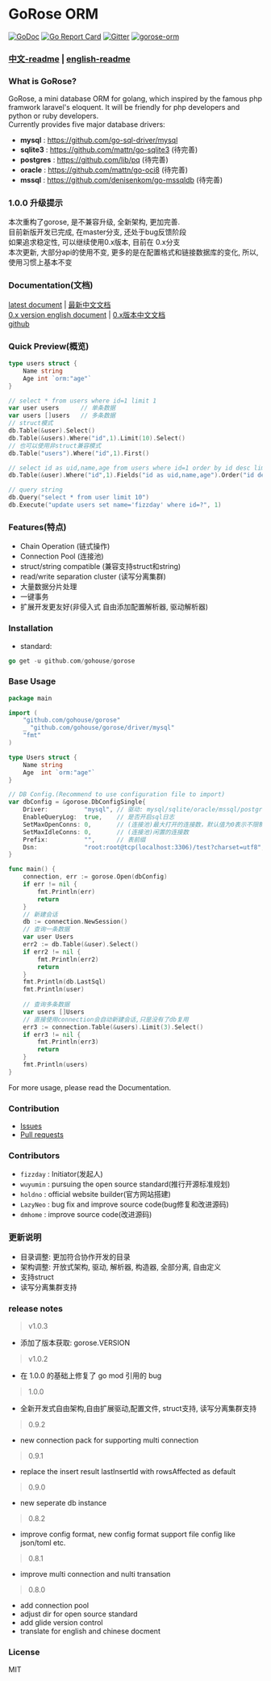# GoRose ORM

[![GoDoc](https://godoc.org/github.com/gohouse/gorose?status.svg)](https://godoc.org/github.com/gohouse/gorose)
[![Go Report Card](https://goreportcard.com/badge/github.com/gohouse/gorose)](https://goreportcard.com/report/github.com/gohouse/gorose)
[![Gitter](https://badges.gitter.im/gohouse/gorose.svg)](https://gitter.im/gorose/wechat)
<a target="_blank" href="https://jq.qq.com/?_wv=1027&k=5JJOG9E">
<img border="0" src="http://pub.idqqimg.com/wpa/images/group.png" alt="gorose-orm" title="gorose-orm"></a>

### [中文-readme](https://github.com/gohouse/gorose/blob/master/README_zh-cn.md) | [english-readme](https://github.com/gohouse/gorose/blob/master/README.md)

### What is GoRose?

GoRose, a mini database ORM for golang, which inspired by the famous php framwork laravel's eloquent. It will be friendly for php developers and python or ruby developers.  
Currently provides five major database drivers:   
- **mysql** : <https://github.com/go-sql-driver/mysql>  
- **sqlite3** : <https://github.com/mattn/go-sqlite3> (待完善)  
- **postgres** : <https://github.com/lib/pq> (待完善)  
- **oracle** : <https://github.com/mattn/go-oci8> (待完善)  
- **mssql** : <https://github.com/denisenkom/go-mssqldb> (待完善)  

### 1.0.0 升级提示
本次重构了gorose, 是不兼容升级, 全新架构, 更加完善.  
目前新版开发已完成, 在master分支, 还处于bug反馈阶段  
如果追求稳定性, 可以继续使用0.x版本, 目前在 0.x分支  
本次更新, 大部分api的使用不变, 更多的是在配置格式和链接数据库的变化, 所以, 使用习惯上基本不变

### Documentation(文档)

[latest document](https://www.kancloud.cn/fizz/gorose) | [最新中文文档](https://www.kancloud.cn/fizz/gorose)  
[0.x version english document](https://gohouse.github.io/gorose/dist/en/index.html) | [0.x版本中文文档](https://gohouse.github.io/gorose/dist/zh-cn/index.html)  
[github](https://github.com/gohouse/gorose)  

### Quick Preview(概览)

```go
type users struct {
	Name string
	Age int `orm:"age"`
}

// select * from users where id=1 limit 1
var user users      // 单条数据
var users []users   // 多条数据
// struct模式
db.Table(&user).Select()
db.Table(&users).Where("id",1).Limit(10).Select()
// 也可以使用非struct兼容模式
db.Table("users").Where("id",1).First()

// select id as uid,name,age from users where id=1 order by id desc limit 10
db.Table(&user).Where("id",1).Fields("id as uid,name,age").Order("id desc").Limit(10).Get()

// query string
db.Query("select * from user limit 10")
db.Execute("update users set name='fizzday' where id=?", 1)
```

### Features(特点)

- Chain Operation (链式操作)  
- Connection Pool (连接池)  
- struct/string compatible (兼容支持struct和string)  
- read/write separation cluster (读写分离集群)  
- 大量数据分片处理  
- 一键事务  
- 扩展开发更友好(非侵入式 自由添加配置解析器, 驱动解析器)  

### Installation

- standard:  
```go
go get -u github.com/gohouse/gorose
```

### Base Usage
```go
package main

import (
	"github.com/gohouse/gorose"
	_ "github.com/gohouse/gorose/driver/mysql"
	"fmt"
)

type Users struct {
	Name string
	Age  int `orm:"age"`
}

// DB Config.(Recommend to use configuration file to import)
var dbConfig = &gorose.DbConfigSingle{
    Driver:          "mysql", // 驱动: mysql/sqlite/oracle/mssql/postgres
    EnableQueryLog:  true,    // 是否开启sql日志
    SetMaxOpenConns: 0,       // (连接池)最大打开的连接数，默认值为0表示不限制
    SetMaxIdleConns: 0,       // (连接池)闲置的连接数
    Prefix:          "",      // 表前缀
    Dsn:             "root:root@tcp(localhost:3306)/test?charset=utf8", // 数据库链接
}

func main() {
	connection, err := gorose.Open(dbConfig)
	if err != nil {
		fmt.Println(err)
		return
	}
	// 新建会话
	db := connection.NewSession()
	// 查询一条数据
	var user Users
	err2 := db.Table(&user).Select()
	if err2 != nil {
		fmt.Println(err2)
		return
	}
	fmt.Println(db.LastSql)
	fmt.Println(user)
	
	// 查询多条数据
	var users []Users
	// 直接使用connection会自动新建会话,只是没有了db复用
	err3 := connection.Table(&users).Limit(3).Select()
	if err3 != nil {
		fmt.Println(err3)
		return
	}
	fmt.Println(users)
}
```
For more usage, please read the Documentation.

### Contribution

- [Issues](https://github.com/gohouse/gorose/issues)
- [Pull requests](https://github.com/gohouse/gorose/pulls)

### Contributors

- `fizzday` : Initiator(发起人)  
- `wuyumin` : pursuing the open source standard(推行开源标准规划)  
- `holdno`  : official website builder(官方网站搭建)  
- `LazyNeo` : bug fix and improve source code(bug修复和改进源码)  
- `dmhome`  : improve source code(改进源码) 

### 更新说明
- 目录调整: 更加符合协作开发的目录  
- 架构调整: 开放式架构, 驱动, 解析器, 构造器, 全部分离, 自由定义  
- 支持struct  
- 读写分离集群支持  
 
### release notes

> v1.0.3

- 添加了版本获取: gorose.VERSION

> v1.0.2

- 在 1.0.0 的基础上修复了 go mod 引用的 bug

> 1.0.0

- 全新开发式自由架构,自由扩展驱动,配置文件, struct支持, 读写分离集群支持

> 0.9.2  

- new connection pack for supporting multi connection

> 0.9.1  

- replace the insert result lastInsertId with rowsAffected as default

> 0.9.0  

- new seperate db instance

> 0.8.2  

- improve config format, new config format support file config like json/toml etc.

> 0.8.1

- improve multi connection and nulti transation

> 0.8.0  

- add connection pool  
- adjust dir for open source standard  
- add glide version control  
- translate for english and chinese docment  

### License

MIT
